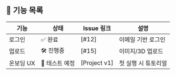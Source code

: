 ## 🧩 기능 목록

| 기능 | 상태 | Issue 링크 | 설명 |
|------|------|------------|------|
| 로그인 | ✅ 완료 | [#12] | 이메일 기반 로그인 |
| 업로드 | 🛠 진행중 | [#15] | 이미지/3D 업로드 |
| 온보딩 UX | 🧪 테스트 예정 | [Project v1]| 첫 실행 시 튜토리얼 |
